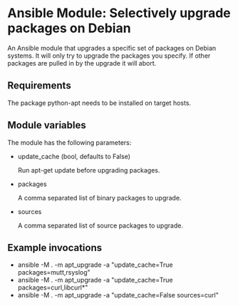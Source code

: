# Ansible Module: Selectively upgrade packages on Debian

An Ansible module that upgrades a specific set of packages on Debian systems.
It will only try to upgrade the packages you specify. If other packages are
pulled in by the upgrade it will abort.

## Requirements

The package python-apt needs to be installed on target hosts.

## Module variables

The module has the following parameters:

- update_cache (bool, defaults to False)

  Run apt-get update before upgrading packages.

- packages

  A comma separated list of binary packages to upgrade.

- sources

  A comma separated list of source packages to upgrade.

## Example invocations

- ansible -M . -m apt_upgrade -a "update_cache=True packages=mutt,rsyslog"
- ansible -M . -m apt_upgrade -a "update_cache=True packages=curl,libcurl*"
- ansible -M . -m apt_upgrade -a "update_cache=False sources=curl"
